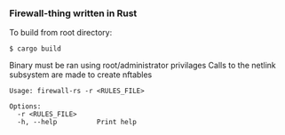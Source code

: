 ### Firewall-thing written in Rust

To build from root directory:
```
$ cargo build
```

Binary must be ran using root/administrator privilages
Calls to the netlink subsystem are made to create nftables

```
Usage: firewall-rs -r <RULES_FILE>

Options:
  -r <RULES_FILE>      
  -h, --help          Print help

```
